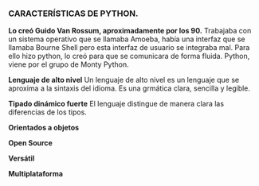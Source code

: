 ### CARACTERÍSTICAS DE PYTHON.

**Lo creó Guido Van Rossum, aproximadamente por los 90.**
Trabajaba con un sistema operativo que se llamaba Amoeba, había una interfaz que se llamaba Bourne Shell pero esta interfaz de usuario se integraba mal. Para ello hizo python, lo creó para que se comunicara de forma fluida. 
Python, viene por el grupo de Monty Python. 

**Lenguaje de alto nivel**
Un lenguaje de alto nivel es un lenguaje que se aproxima a la sintaxis del idioma. 
Es una grmática clara, sencilla y legible. 

**Tipado dinámico fuerte**
El lenguaje distingue de manera clara las diferencias de los tipos.

**Orientados a objetos**

**Open Source**

**Versátil**

**Multiplataforma**